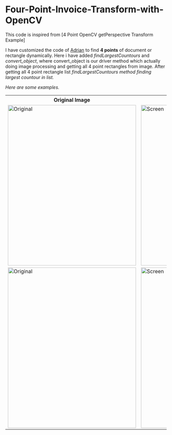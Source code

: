 # Four-Point-Invoice-Transform-with-OpenCV

This code is inspired from <a hred="4 Point OpenCV getPerspective Transform Example">[4 Point OpenCV getPerspective Transform Example]</a>

I have customized the code of <a href="https://twitter.com/PyImageSearch">Adrian</a> to find <b>4 points</b> of document or rectangle dynamically. Here i have added <I>findLargestCountours</I> and <I>convert_object</I>, where convert_object is our driver method which actually doing image processing and getting all 4 point rectangles from image. After getting all 4 point rectangle list <I>findLargestCountours<I> method finding  largest countour in list.

Here are some examples.

<Table>
    <tr>
        <th>Original Image</th>
        <th>Edge Detection</th>
        <th>Warped Image</th>
    </tr>
    <tr>
        <td><img src="https://raw.githubusercontent.com/KMKnation/Four-Point-Invoice-Transform-with-OpenCV/master/Sample2/Original.png" alt="Original" width="400" height="500" align="middle"/></td>
        <td><img src="https://raw.githubusercontent.com/KMKnation/Four-Point-Invoice-Transform-with-OpenCV/master/Sample2/%20Screen.png" alt="Screen" width="400" height="500" align="middle"/></td>
        <td><img src="https://raw.githubusercontent.com/KMKnation/Four-Point-Invoice-Transform-with-OpenCV/master/Sample2/warp.png" alt="Warped" width="400" height="500" align="middle"/></td>
    </tr>
     <tr>
        <td><img src="https://raw.githubusercontent.com/KMKnation/Four-Point-Invoice-Transform-with-OpenCV/master/Sample3/Original.png" alt="Original" width="400" height="500" align="middle"/></td>
        <td><img src="https://raw.githubusercontent.com/KMKnation/Four-Point-Invoice-Transform-with-OpenCV/master/Sample3/%20Screen.png" alt="Screen" width="400" height="500" align="middle"/></td>
        <td><img src="https://raw.githubusercontent.com/KMKnation/Four-Point-Invoice-Transform-with-OpenCV/master/Sample3/warp.png" alt="Warped" width="400" height="500" align="middle"/></td>
    </tr>
</Table>



